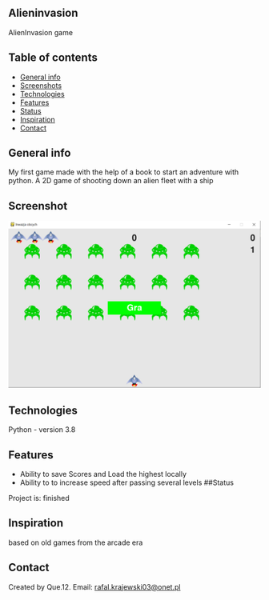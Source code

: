 ## Alieninvasion

AlienInvasion game 

## Table of contents
* [General info](#general-info)
* [Screenshots](#screenshots)
* [Technologies](#technologies)
* [Features](#features)
* [Status](#status)
* [Inspiration](#inspiration)
* [Contact](#contact)

## General info

My first game made with the help of a book to start an adventure with python. A 2D game of shooting down an alien fleet with a ship

## Screenshot
 ![Example screenshot](./images/Alien.png)

## Technologies

 Python - version 3.8

## Features

* Ability to save Scores and Load the highest locally 
* Ability to to increase speed after passing several levels
##Status

Project is: finished

## Inspiration
based on old  games from the arcade era

## Contact
Created by Que.12. Email: rafal.krajewski03@onet.pl